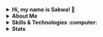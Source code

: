 <details>
  <summary><strong>Hi, my name is Sakwa! 👋</strong></summary>
  
  - I am a certified Full Stack Software Engineer passionate about building innovative applications and exploring new technologies.
</details>

<details>
  <summary><strong>About Me</strong></summary>
  
  - 🔭 Currently, I'm building exciting applications while learning Python, JavaScript, C, Flutter, and Go.
  - 🌱 I thrive on challenges and enjoy turning complex problems into simple and efficient solutions.
</details>

<details>
  <summary><strong>Skills & Technologies :computer:</strong></summary>
  
  ### Languages
  ![JavaScript](https://img.shields.io/badge/JavaScript-F7DF1E?style=for-the-badge&logo=javascript&labelColor=282828) ![Python](https://img.shields.io/badge/Python-3776AB?style=for-the-badge&logo=python&labelColor=282828) ![C](https://img.shields.io/badge/C-A8B9CC?style=for-the-badge&logo=c&labelColor=282829) ![PHP](https://img.shields.io/badge/PHP-777BB4?style=for-the-badge&logo=php&labelColor=282828) ![Java](https://img.shields.io/badge/Java-007396?style=for-the-badge&logo=java&labelColor=282828) ![TypeScript](https://img.shields.io/badge/TypeScript-3178C6?style=for-the-badge&logo=typescript&labelColor=282828) ![C#](https://img.shields.io/badge/C%23-239120?style=for-the-badge&logo=c-sharp&logoColor=white)

  ### Web Technologies
  ![HTML5](https://img.shields.io/badge/HTML5-E34F26?style=for-the-badge&logo=html5&labelColor=282828) ![CSS3](https://img.shields.io/badge/CSS3-1572B6?style=for-the-badge&logo=css3&labelColor=282828) ![Node.js](https://img.shields.io/badge/Node.js-339933?style=for-the-badge&logo=node.js&labelColor=282828) ![Django](https://img.shields.io/badge/Django-092E20?style=for-the-badge&logo=django&logoColor=white) ![React](https://img.shields.io/badge/React-61DAFB?style=for-the-badge&logo=react&logoColor=282828) ![Angular](https://img.shields.io/badge/Angular-DD0031?style=for-the-badge&logo=angular&logoColor=white) ![Flask](https://img.shields.io/badge/Flask-000000?style=for-the-badge&logo=flask&logoColor=white) ![GraphQL](https://img.shields.io/badge/GraphQL-E10098?style=for-the-badge&logo=graphql&logoColor=white)

  ### Frameworks & Platforms
  ![.NET](https://img.shields.io/badge/.NET-512BD4?style=for-the-badge&logo=dotnet&logoColor=white) ![ASP.NET Core](https://img.shields.io/badge/ASP.NET%20Core-512BD4?style=for-the-badge&logo=dotnet&logoColor=white)

  ### Databases
  ![MySQL](https://img.shields.io/badge/MySQL-4479A1?style=for-the-badge&logo=mysql&labelColor=282828) ![MongoDB](https://img.shields.io/badge/MongoDB-47A248?style=for-the-badge&logo=mongodb&labelColor=282828) ![PostgreSQL](https://img.shields.io/badge/PostgreSQL-336791?style=for-the-badge&logo=postgresql&logoColor=white)

  ### Version Control
  ![Git](https://img.shields.io/badge/Git-F05032?style=for-the-badge&logo=git&labelColor=282828) ![GitHub](https://img.shields.io/badge/GitHub-181717?style=for-the-badge&logo=github&logoColor=white)

  ### DevOps & Tools
  ![GNU_Bash](https://img.shields.io/badge/GNU%20Bash-4EAA25?style=for-the-badge&logo=gnu-bash&labelColor=282828) ![Vim](https://img.shields.io/badge/Vim-019733?style=for-the-badge&logo=vim&labelColor=282828) ![Vagrant](https://img.shields.io/badge/Vagrant-1563FF?style=for-the-badge&logo=vagrant&labelColor=282828) ![Docker](https://img.shields.io/badge/Docker-2496ED?style=for-the-badge&logo=docker&logoColor=white) ![Kubernetes](https://img.shields.io/badge/Kubernetes-326CE5?style=for-the-badge&logo=kubernetes&logoColor=white) ![Jenkins](https://img.shields.io/badge/Jenkins-D24939?style=for-the-badge&logo=jenkins&logoColor=white)
</details>

<details>
  <summary><strong>Stats</strong></summary>
  
  [![GitHub Streak](https://streak-stats.demolab.com/?user=Bsakwa&theme=dark)](https://git.io/streak-stats)

  [![Sakwa's github activity graph](https://github-readme-activity-graph.vercel.app/graph?username=Bsakwa&theme=react-dark)](https://github.com/Bsakwa/github-readme-activity-graph)

  [![](https://visitcount.itsvg.in/api?id=Bsakwa&label=Profile%20Views&color=2&pretty=true)](https://visitcount.itsvg.in)
</details>
